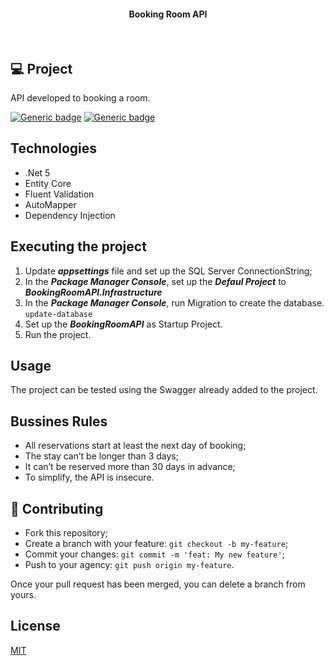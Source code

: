 <h4 align="center">
  Booking Room API
</h4>

<br>

## 💻 Project
API developed to booking a room.

[![Generic badge](https://img.shields.io/badge/Made_with-.Net_5-blue.svg)](https://shields.io/)
[![Generic badge](https://img.shields.io/badge/Designer_Pattern-DDD-red.svg)](https://shields.io/)

## Technologies
- .Net 5
- Entity Core
- Fluent Validation
- AutoMapper
- Dependency Injection

## Executing the project
1. Update ***appsettings*** file and set up the SQL Server ConnectionString;
2. In the ***Package Manager Console***, set up the ***Defaul Project*** to ***BookingRoomAPI.Infrastructure***
3. In the ***Package Manager Console***, run Migration to create the database. ```update-database```
4. Set up the ***BookingRoomAPI*** as Startup Project.
5. Run the project.

## Usage
The project can be tested using the Swagger already added to the project.  

## Bussines Rules
- All reservations start at least the next day of booking;
- The stay can’t be longer than 3 days;
- It can’t be reserved more than 30 days in advance;
- To simplify, the API is insecure.


## 🤔 Contributing

- Fork this repository;
- Create a branch with your feature: `git checkout -b my-feature`;
- Commit your changes: `git commit -m 'feat: My new feature'`;
- Push to your agency: `git push origin my-feature`.

Once your pull request has been merged, you can delete a branch from yours.

## License
[MIT](https://choosealicense.com/licenses/mit/)
